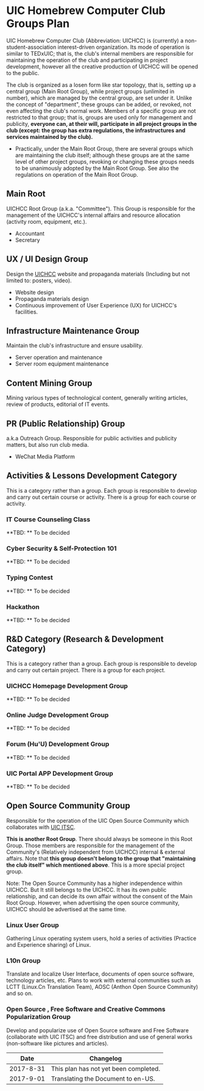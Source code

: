 # UIC Homebrew Computer Club Groups Plan

UIC Homebrew Computer Club (Abbreviation: UICHCC) is (currently) a non-student-association interest-driven organization. Its mode of operation is similar to TEDxUIC; that is, the club's internal members are responsible for maintaining the operation of the club and participating in project development, however all the creative production of UICHCC will be opened to the public.

The club is organized as a losen form like star topology, that is, setting up a central group (Main Root Group), while project groups (unlimited in number), which are managed by the central group, are set under it. Unlike the concept of "department", these groups can be added, or revoked, not even affecting the club's normal work. Members of a specific group are not restricted to that group; that is, groups are used only for management and publicity, **everyone can, at their will, participate in all project groups in the club (except: the group has extra regulations, the infrastructures and services maintained by the club).**
  - Practically, under the Main Root Group, there are several groups which are maintaining the club itself; although these groups are at the same level of other project groups, revoking or changing these groups needs to be unanimously adopted by the Main Root Group. See also the regulations on operation of the Main Root Group.

## Main Root

UICHCC Root Group (a.k.a. "Committee"). This Group is responsible for the management of the UICHCC's internal affairs and resource allocation (activity room, equipment, etc.).

- Accountant
- Secretary

## UX / UI Design Group

Design the [UICHCC](https://www.uichcc.com) website and propaganda materials (Including but not limited to: posters, video).

- Website design
- Propaganda materials design
- Continuous improvement of User Experience (UX) for UICHCC's facilities.

## Infrastructure Maintenance Group

Maintain the club's infrastructure and ensure usability.
- Server operation and maintenance
- Server room equipment maintenance

## Content Mining Group

Mining various types of technological content, generally writing articles, review of products, editorial of IT events.

## PR (Public Relationship) Group

a.k.a Outreach Group. Responsible for public activities and publicity matters, but also run club media.

- WeChat Media Platform

## Activities & Lessons Development Category

This is a category rather than a group. Each group is responsible to develop and carry out certain course or activity. There is a group for each course or activity.

### IT Course Counseling Class

**TBD: ** To be decided

### Cyber Security & Self-Protection 101

**TBD: ** To be decided

### Typing Contest

**TBD: ** To be decided

### Hackathon

**TBD: ** To be decided

## R&D Category (Research & Development Category)

This is a category rather than a group. Each group is responsible to develop and carry out certain project. There is a group for each project.

### UICHCC Homepage Development Group

**TBD: ** To be decided

### Online Judge Development Group

**TBD: ** To be decided

### Forum (Hu'U) Development Group

**TBD: ** To be decided

### UIC Portal APP Development Group

**TBD: ** To be decided

## Open Source Community Group

Responsible for the operation of the UIC Open Source Community which collaborates with [UIC ITSC](http://itsc.uic.edu.hk/en/).

**This is another Root Group**. There should always be someone in this Root Group. Those members are responsible for the management of the Community's (Relatively independent from UICHCC) internal & external affairs. Note that **this group doesn't belong to the group that "maintaining the club itself" which mentioned above**. This is a more special project group.

Note: The Open Source Community has a higher independence within UICHCC. But It still belongs to the UICHCC. It has its own public relationship, and can decide its own affair without the consent of the Main Root Group. However, when advertising the open source community, UICHCC should be advertised at the same time.

### Linux User Group

Gathering Linux operating system users, hold a series of activities (Practice and Experience sharing) of Linux.

### L10n Group

Translate and localize User Interface, documents of open source software, technology articles, etc. Plans to work with external communities such as LCTT (Linux.Cn Translation Team), AOSC (Anthon Open Source Community) and so on.

### Open Source , Free Software and Creative Commons Popularization Group

Develop and popularize use of Open Source software and Free Software (collaborate with UIC ITSC) and free distribution and use of general works (non-software like pictures and articles).



| Date      | Changelog                             |
| --------- | ------------------------------------- |
| 2017-8-31 | This plan has not yet been completed. |
| 2017-9-01 | Translating the Document to en-US.    |
